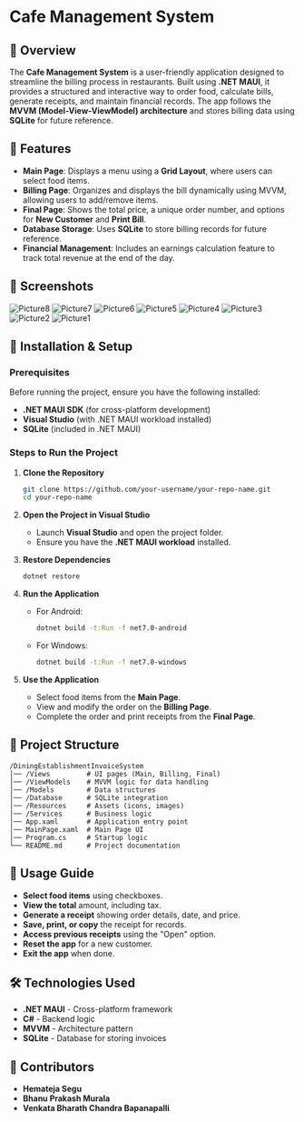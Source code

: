 
# Cafe Management System

## 📌 Overview

The **Cafe Management System** is a user-friendly application designed to streamline the billing process in restaurants. Built using **.NET MAUI**, it provides a structured and interactive way to order food, calculate bills, generate receipts, and maintain financial records. The app follows the **MVVM (Model-View-ViewModel) architecture** and stores billing data using **SQLite** for future reference.

## 🎯 Features

- **Main Page**: Displays a menu using a **Grid Layout**, where users can select food items.
- **Billing Page**: Organizes and displays the bill dynamically using MVVM, allowing users to add/remove items.
- **Final Page**: Shows the total price, a unique order number, and options for **New Customer** and **Print Bill**.
- **Database Storage**: Uses **SQLite** to store billing records for future reference.
- **Financial Management**: Includes an earnings calculation feature to track total revenue at the end of the day.

## 📸 Screenshots

![Picture8](https://github.com/user-attachments/assets/71b8e289-896a-494d-858b-1e9139f7586f)
![Picture7](https://github.com/user-attachments/assets/381c15ec-f985-40ab-a6b7-5e67ba08a517)
![Picture6](https://github.com/user-attachments/assets/102e80e5-6b85-4beb-aeec-9e1277b70f0d)
![Picture5](https://github.com/user-attachments/assets/e7426049-8588-4918-9ba5-b32bad422568)
![Picture4](https://github.com/user-attachments/assets/0162c504-3abf-40a2-a50d-62b55bdaf2db)
![Picture3](https://github.com/user-attachments/assets/7d5ac449-4422-4c2d-8c47-9482316e026a)
![Picture2](https://github.com/user-attachments/assets/d53e3858-c3e2-4db0-b303-93ae73176466)
![Picture1](https://github.com/user-attachments/assets/8171d224-1518-4349-8610-3250db084633)


## 🚀 Installation & Setup

### Prerequisites

Before running the project, ensure you have the following installed:

- **.NET MAUI SDK** (for cross-platform development)
- **Visual Studio** (with .NET MAUI workload installed)
- **SQLite** (included in .NET MAUI)

### Steps to Run the Project

1. **Clone the Repository**
   ```sh
   git clone https://github.com/your-username/your-repo-name.git
   cd your-repo-name
   ```

2. **Open the Project in Visual Studio**
   - Launch **Visual Studio** and open the project folder.
   - Ensure you have the **.NET MAUI workload** installed.

3. **Restore Dependencies**
   ```sh
   dotnet restore
   ```

4. **Run the Application**
   - For Android:
     ```sh
     dotnet build -t:Run -f net7.0-android
     ```
   - For Windows:
     ```sh
     dotnet build -t:Run -f net7.0-windows
     ```

5. **Use the Application**
   - Select food items from the **Main Page**.
   - View and modify the order on the **Billing Page**.
   - Complete the order and print receipts from the **Final Page**.

## 📂 Project Structure

```
/DiningEstablishmentInvoiceSystem
│── /Views         # UI pages (Main, Billing, Final)
│── /ViewModels    # MVVM logic for data handling
│── /Models        # Data structures
│── /Database      # SQLite integration
│── /Resources     # Assets (icons, images)
│── /Services      # Business logic
│── App.xaml       # Application entry point
│── MainPage.xaml  # Main Page UI
│── Program.cs     # Startup logic
└── README.md      # Project documentation
```

## 📝 Usage Guide

- **Select food items** using checkboxes.
- **View the total** amount, including tax.
- **Generate a receipt** showing order details, date, and price.
- **Save, print, or copy** the receipt for records.
- **Access previous receipts** using the "Open" option.
- **Reset the app** for a new customer.
- **Exit the app** when done.

## 🛠️ Technologies Used

- **.NET MAUI** - Cross-platform framework
- **C#** - Backend logic
- **MVVM** - Architecture pattern
- **SQLite** - Database for storing invoices

## 🤝 Contributors

- **Hemateja Segu**
- **Bhanu Prakash Murala**
- **Venkata Bharath Chandra Bapanapalli**
